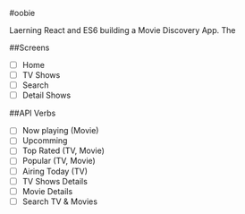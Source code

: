 #oobie

Laerning React and ES6 building a Movie Discovery App. The

##Screens
-[ ] Home
-[ ] TV Shows
-[ ] Search 
-[ ] Detail Shows

##API Verbs
-[ ] Now playing (Movie)
-[ ] Upcomming
-[ ] Top Rated (TV, Movie)
-[ ] Popular (TV, Movie)
-[ ] Airing Today (TV)
-[ ] TV Shows Details
-[ ] Movie Details
-[ ] Search TV & Movies